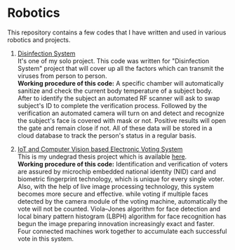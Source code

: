 # Robotics
This repository contains a few codes that I have written and used in various robotics and projects.

  1. <a href="https://github.com/aurko-nsu/Robotics/tree/master/Disinfection%20System">Disinfection System</a><br>
    It's one of my solo project. This code was written for "Disinfection System" project that will cover up all the factors which can transmit the viruses from person to person.
    <br><strong>Working procedure of this code:</strong> A specific chamber will automatically sanitize and check the current body temperature of a subject body. 
    After to identify the subject an automated RF scanner will ask to swap subject's ID to complete the verification process. 
    Followed by the verification an automated camera will turn on and detect and recognize the subject's face is covered with mask or not. 
    Positive results will open the gate and remain close if not. 
    All of these data will be stored in a cloud database to track the person's status in a regular basis.
    
   
    
 2. <a href="https://github.com/aurko-nsu/Robotics/tree/master/IoT%20and%20Computer%20Vision%20based%20Electronic%20Voting%20System">IoT and Computer Vision based Electronic Voting System</a><br>
    This is my undegrad thesis project which is available <a href="https://link.springer.com/chapter/10.1007/978-981-15-4409-5_56">here</a>.
    <br><strong>Working procedure of this code:</strong> Identification and verification of voters are assured by microchip embedded national identity (NID) card and biometric fingerprint 
    technology, which is unique for every single voter. Also, with the help of live image processing technology, this system becomes more secure and effective. while voting if         multiple faces detected by the camera module of the voting machine, automatically the vote will not be counted. Viola–Jones algorithm for face detection and local binary           pattern histogram (LBPH) algorithm for face recognition has begun the image preparing innovation increasingly exact and faster. Four connected machines work together to           accumulate each successful vote in this system.
